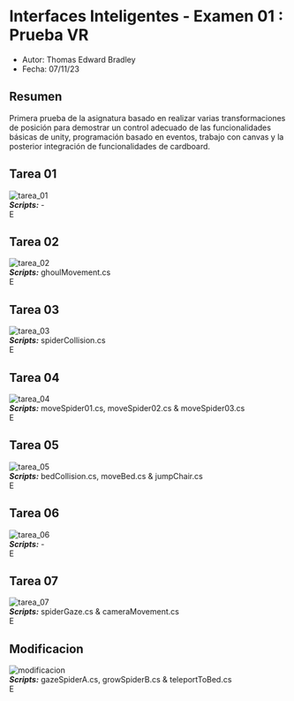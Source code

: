 # Interfaces Inteligentes - Examen 01 : Prueba VR  

- Autor: Thomas Edward Bradley  
- Fecha: 07/11/23  

## Resumen  
Primera prueba de la asignatura basado en realizar varias transformaciones de posición para 
demostrar un control adecuado de las funcionalidades básicas de unity, programación basado en eventos, 
trabajo con canvas y la posterior integración de funcionalidades de cardboard.

## Tarea 01  
![tarea_01](./gifs/II_Exam01_gif01.gif)  
***Scripts:*** -  
E

## Tarea 02  
![tarea_02](./gifs/II_Exam01_gif02.gif)   
***Scripts:*** ghoulMovement.cs  
E

## Tarea 03
![tarea_03](./gifs/II_Exam01_gif03.gif)  
***Scripts:*** spiderCollision.cs  
E

## Tarea 04
![tarea_04](./gifs/II_Exam01_gif04.gif)  
***Scripts:*** moveSpider01.cs, moveSpider02.cs & moveSpider03.cs  
E

## Tarea 05
![tarea_05](./img/II_Exam01_gif05.png)  
***Scripts:*** bedCollision.cs, moveBed.cs & jumpChair.cs  
E

## Tarea 06
![tarea_06](./img/II_Exam01_gif06.png)  
***Scripts:*** -  
E 

## Tarea 07
![tarea_07](./img/II_Exam01_gif07.png)  
***Scripts:*** spiderGaze.cs & cameraMovement.cs  
E

## Modificacion
![modificacion](./img/II_Exam01_gifmodif.png)  
***Scripts:*** gazeSpiderA.cs, growSpiderB.cs & teleportToBed.cs  
E